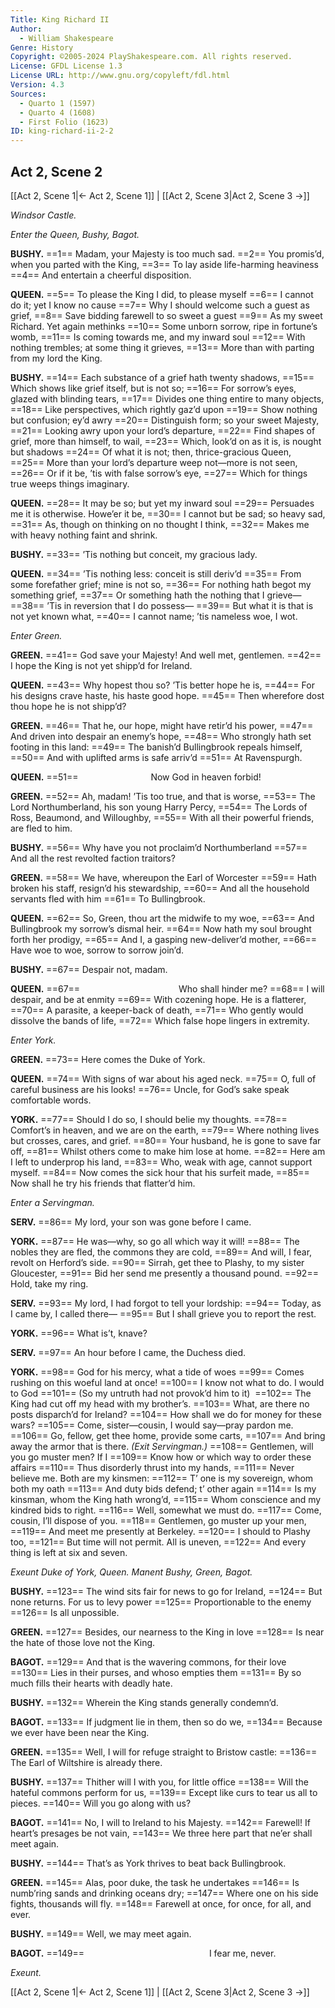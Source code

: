 ```yaml
---
Title: King Richard II
Author: 
  - William Shakespeare
Genre: History
Copyright: ©2005-2024 PlayShakespeare.com. All rights reserved.
License: GFDL License 1.3
License URL: http://www.gnu.org/copyleft/fdl.html
Version: 4.3
Sources:
  - Quarto 1 (1597)
  - Quarto 4 (1608)
  - First Folio (1623)
ID: king-richard-ii-2-2
---
```


## Act 2, Scene 2
[[Act 2, Scene 1|← Act 2, Scene 1]] | [[Act 2, Scene 3|Act 2, Scene 3 →]]

*Windsor Castle.*

*Enter the Queen, Bushy, Bagot.*

**BUSHY.**
==1== Madam, your Majesty is too much sad.
==2== You promis’d, when you parted with the King,
==3== To lay aside life-harming heaviness
==4== And entertain a cheerful disposition.

**QUEEN.**
==5== To please the King I did, to please myself
==6== I cannot do it; yet I know no cause
==7== Why I should welcome such a guest as grief,
==8== Save bidding farewell to so sweet a guest
==9== As my sweet Richard. Yet again methinks
==10== Some unborn sorrow, ripe in fortune’s womb,
==11== Is coming towards me, and my inward soul
==12== With nothing trembles; at some thing it grieves,
==13== More than with parting from my lord the King.

**BUSHY.**
==14== Each substance of a grief hath twenty shadows,
==15== Which shows like grief itself, but is not so;
==16== For sorrow’s eyes, glazed with blinding tears,
==17== Divides one thing entire to many objects,
==18== Like perspectives, which rightly gaz’d upon
==19== Show nothing but confusion; ey’d awry
==20== Distinguish form; so your sweet Majesty,
==21== Looking awry upon your lord’s departure,
==22== Find shapes of grief, more than himself, to wail,
==23== Which, look’d on as it is, is nought but shadows
==24== Of what it is not; then, thrice-gracious Queen,
==25== More than your lord’s departure weep not—more is not seen,
==26== Or if it be, ’tis with false sorrow’s eye,
==27== Which for things true weeps things imaginary.

**QUEEN.**
==28== It may be so; but yet my inward soul
==29== Persuades me it is otherwise. Howe’er it be,
==30== I cannot but be sad; so heavy sad,
==31== As, though on thinking on no thought I think,
==32== Makes me with heavy nothing faint and shrink.

**BUSHY.**
==33== ’Tis nothing but conceit, my gracious lady.

**QUEEN.**
==34== ’Tis nothing less: conceit is still deriv’d
==35== From some forefather grief; mine is not so,
==36== For nothing hath begot my something grief,
==37== Or something hath the nothing that I grieve⁠—
==38== ’Tis in reversion that I do possess⁠—
==39== But what it is that is not yet known what,
==40== I cannot name; ’tis nameless woe, I wot.

*Enter Green.*

**GREEN.**
==41== God save your Majesty! And well met, gentlemen.
==42== I hope the King is not yet shipp’d for Ireland.

**QUEEN.**
==43== Why hopest thou so? ’Tis better hope he is,
==44== For his designs crave haste, his haste good hope.
==45== Then wherefore dost thou hope he is not shipp’d?

**GREEN.**
==46== That he, our hope, might have retir’d his power,
==47== And driven into despair an enemy’s hope,
==48== Who strongly hath set footing in this land:
==49== The banish’d Bullingbrook repeals himself,
==50== And with uplifted arms is safe arriv’d
==51== At Ravenspurgh.

**QUEEN.**
==51==         Now God in heaven forbid!

**GREEN.**
==52== Ah, madam! ’Tis too true, and that is worse,
==53== The Lord Northumberland, his son young Harry Percy,
==54== The Lords of Ross, Beaumond, and Willoughby,
==55== With all their powerful friends, are fled to him.

**BUSHY.**
==56== Why have you not proclaim’d Northumberland
==57== And all the rest revolted faction traitors?

**GREEN.**
==58== We have, whereupon the Earl of Worcester
==59== Hath broken his staff, resign’d his stewardship,
==60== And all the household servants fled with him
==61== To Bullingbrook.

**QUEEN.**
==62== So, Green, thou art the midwife to my woe,
==63== And Bullingbrook my sorrow’s dismal heir.
==64== Now hath my soul brought forth her prodigy,
==65== And I, a gasping new-deliver’d mother,
==66== Have woe to woe, sorrow to sorrow join’d.

**BUSHY.**
==67== Despair not, madam.

**QUEEN.**
==67==            Who shall hinder me?
==68== I will despair, and be at enmity
==69== With cozening hope. He is a flatterer,
==70== A parasite, a keeper-back of death,
==71== Who gently would dissolve the bands of life,
==72== Which false hope lingers in extremity.

*Enter York.*

**GREEN.**
==73== Here comes the Duke of York.

**QUEEN.**
==74== With signs of war about his aged neck.
==75== O, full of careful business are his looks!
==76== Uncle, for God’s sake speak comfortable words.

**YORK.**
==77== Should I do so, I should belie my thoughts.
==78== Comfort’s in heaven, and we are on the earth,
==79== Where nothing lives but crosses, cares, and grief.
==80== Your husband, he is gone to save far off,
==81== Whilst others come to make him lose at home.
==82== Here am I left to underprop his land,
==83== Who, weak with age, cannot support myself.
==84== Now comes the sick hour that his surfeit made,
==85== Now shall he try his friends that flatter’d him.

*Enter a Servingman.*

**SERV.**
==86== My lord, your son was gone before I came.

**YORK.**
==87== He was—why, so go all which way it will!
==88== The nobles they are fled, the commons they are cold,
==89== And will, I fear, revolt on Herford’s side.
==90== Sirrah, get thee to Plashy, to my sister Gloucester,
==91== Bid her send me presently a thousand pound.
==92== Hold, take my ring.

**SERV.**
==93== My lord, I had forgot to tell your lordship:
==94== Today, as I came by, I called there⁠—
==95== But I shall grieve you to report the rest.

**YORK.**
==96== What is’t, knave?

**SERV.**
==97== An hour before I came, the Duchess died.

**YORK.**
==98== God for his mercy, what a tide of woes
==99== Comes rushing on this woeful land at once!
==100== I know not what to do. I would to God
==101== (So my untruth had not provok’d him to it) 
==102== The King had cut off my head with my brother’s.
==103== What, are there no posts disparch’d for Ireland?
==104== How shall we do for money for these wars?
==105== Come, sister—cousin, I would say—pray pardon me.
==106== Go, fellow, get thee home, provide some carts,
==107== And bring away the armor that is there.
*(Exit Servingman.)*
==108== Gentlemen, will you go muster men? If I
==109== Know how or which way to order these affairs
==110== Thus disorderly thrust into my hands,
==111== Never believe me. Both are my kinsmen:
==112== T’ one is my sovereign, whom both my oath
==113== And duty bids defend; t’ other again
==114== Is my kinsman, whom the King hath wrong’d,
==115== Whom conscience and my kindred bids to right.
==116== Well, somewhat we must do.
==117== Come, cousin, I’ll dispose of you.
==118== Gentlemen, go muster up your men,
==119== And meet me presently at Berkeley.
==120== I should to Plashy too,
==121== But time will not permit. All is uneven,
==122== And every thing is left at six and seven.

*Exeunt Duke of York, Queen. Manent Bushy, Green, Bagot.*

**BUSHY.**
==123== The wind sits fair for news to go for Ireland,
==124== But none returns. For us to levy power
==125== Proportionable to the enemy
==126== Is all unpossible.

**GREEN.**
==127== Besides, our nearness to the King in love
==128== Is near the hate of those love not the King.

**BAGOT.**
==129== And that is the wavering commons, for their love
==130== Lies in their purses, and whoso empties them
==131== By so much fills their hearts with deadly hate.

**BUSHY.**
==132== Wherein the King stands generally condemn’d.

**BAGOT.**
==133== If judgment lie in them, then so do we,
==134== Because we ever have been near the King.

**GREEN.**
==135== Well, I will for refuge straight to Bristow castle:
==136== The Earl of Wiltshire is already there.

**BUSHY.**
==137== Thither will I with you, for little office
==138== Will the hateful commons perform for us,
==139== Except like curs to tear us all to pieces.
==140== Will you go along with us?

**BAGOT.**
==141== No, I will to Ireland to his Majesty.
==142== Farewell! If heart’s presages be not vain,
==143== We three here part that ne’er shall meet again.

**BUSHY.**
==144== That’s as York thrives to beat back Bullingbrook.

**GREEN.**
==145== Alas, poor duke, the task he undertakes
==146== Is numb’ring sands and drinking oceans dry;
==147== Where one on his side fights, thousands will fly.
==148== Farewell at once, for once, for all, and ever.

**BUSHY.**
==149== Well, we may meet again.

**BAGOT.**
==149==               I fear me, never.

*Exeunt.*

[[Act 2, Scene 1|← Act 2, Scene 1]] | [[Act 2, Scene 3|Act 2, Scene 3 →]]